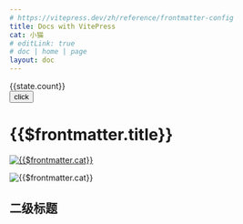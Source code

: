```yaml
---
# https://vitepress.dev/zh/reference/frontmatter-config
title: Docs with VitePress
cat: 小猫
# editLink: true
# doc | home | page
layout: doc
---
```


<script setup>
    import {reactive} from 'vue'
    const state = reactive({
        count: 0
    })
    function increment() {
        state.count += 1
    }
</script>

<div class='test'>
    <div>{{state.count}}</div>
    <button @click="increment">click</button>
</div>

# {{$frontmatter.title}}

[![{{$frontmatter.cat}}](/cat.jpg "cat")](http://tomandjerry.run:8080)

![{{$frontmatter.cat}}](/cat.jpg "cat")

## 二级标题


<style lang="stylus">
    .test
        button
            color: red
            border: 1px solid cyan
            border-radius: 5px
            padding: 0 5px
</style>
